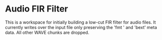 # Audio FIR Filter

This is a workspace for initially building a low-cut FIR filter for audio files. It currently writes over the input file only preserving the 'fmt ' and 'bext' meta data. All other WAVE chunks are dropped.
